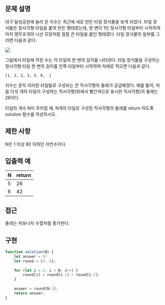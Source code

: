 ## 문제 설명

대구 달성공원에 놀러 온 지수는 최근에 새로 만든 타일 장식물을 보게 되었다. 타일 장식물은 정사각형 타일을 붙여 만든 형태였는데, 한 변이 1인 정사각형 타일부터 시작하여 마치 앵무조개의 나선 모양처럼 점점 큰 타일을 붙인 형태였다. 타일 장식물의 일부를 그리면 다음과 같다.

<img src="https://grepp-programmers.s3.amazonaws.com/files/production/3e31bedd54/fcc48066-e72f-45c8-af03-e4360b58b589.png" />

그림에서 타일에 적힌 수는 각 타일의 한 변의 길이를 나타낸다. 타일 장식물을 구성하는 정사각형 타일 한 변의 길이를 안쪽 타일부터 시작하여 차례로 적으면 다음과 같다.
```
[1, 1, 2, 3, 5, 8, .]
```
지수는 문득 이러한 타일들로 구성되는 큰 직사각형의 둘레가 궁금해졌다. 예를 들어, 처음 다섯 개의 타일이 구성하는 직사각형(위에서 빨간색으로 표시한 직사각형)의 둘레는 26이다.

타일의 개수 N이 주어질 때, N개의 타일로 구성된 직사각형의 둘레를 return 하도록 solution 함수를 작성하시오.

## 제한 사항

N은 1 이상 80 이하인 자연수이다.

## 입출력 예

| N   | return |
| --- | ------ |
| 5   | 26     |
| 6   | 42     |

## 접근

둘레는 피보나치 수열처럼 증가한다.

## 구현

```js
function solution(N) {
    let answer = 0;
    let round = [4, 6];
    
    for (let i = 2; i < N; i++) {
        round[i] = round[i-1] + round[i-2];
    }
    
    answer = round[N-1];
    return answer;
}
```
